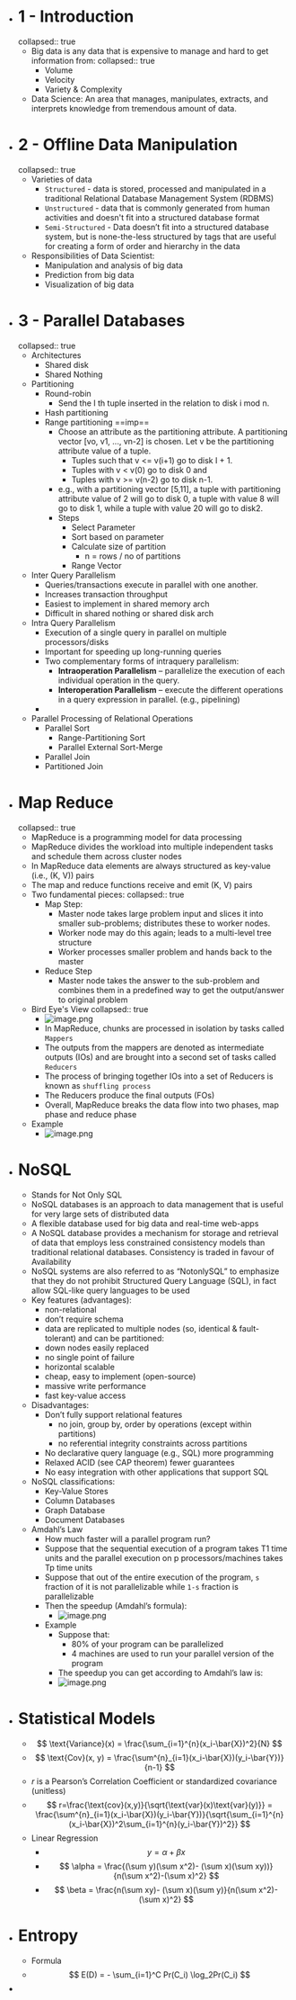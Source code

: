 - # 1 - Introduction
  collapsed:: true
	- Big data is any data that is expensive to manage and hard to get information from:
	  collapsed:: true
		- Volume
		- Velocity
		- Variety & Complexity
	- Data Science: An area that manages, manipulates, extracts, and interprets knowledge from tremendous amount of data.
- # 2 - Offline Data Manipulation
  collapsed:: true
	- Varieties of data
		- `Structured` - data is stored, processed and manipulated in a traditional Relational Database Management System (RDBMS)
		- `Unstructured` - data that is commonly generated from human activities and doesn't fit into a structured database format
		- `Semi-Structured` - Data doesn’t fit into a structured database system, but is none-the-less structured by tags that are useful for creating a form of order and hierarchy in the data
	- Responsibilities of Data Scientist:
		- Manipulation and analysis of big data
		- Prediction from big data
		- Visualization of big data
- # 3 - Parallel Databases
  collapsed:: true
	- Architectures
		- Shared disk
		- Shared Nothing
	- Partitioning
		- Round-robin
			- Send the I th tuple inserted in the relation to disk i mod n.
		- Hash partitioning
		- Range partitioning ==imp==
			- Choose an attribute as the partitioning attribute. A partitioning vector [vo, v1, ..., vn-2]	is chosen. Let v be the partitioning attribute value of a tuple.
				- Tuples such that v <= v(i+1) go to disk I + 1.
				- Tuples with v < v(0) go to disk 0 and
				- Tuples with v >= v(n-2) go to disk n-1.
			- e.g., with a partitioning vector [5,11], a tuple with partitioning  attribute value of 2 will go to disk 0, a tuple with value 8 will  go to disk 1, while a tuple with value 20 will go to disk2.
			- Steps
				- Select Parameter
				- Sort based on parameter
				- Calculate size of partition
					- n = rows / no of partitions
				- Range Vector
	- Inter Query Parallelism
		- Queries/transactions execute in parallel with one another.
		- Increases transaction throughput
		- Easiest to implement in shared memory arch
		- Difficult in shared nothing or shared disk arch
	- Intra Query Parallelism
		- Execution of a single query in parallel on multiple processors/disks
		- Important for speeding up long-running queries
		- Two complementary forms of intraquery parallelism:
			- **Intraoperation Parallelism** – parallelize the execution of each
			  individual operation in the query.
			- **Interoperation Parallelism** – execute the different operations in
			  a query expression in parallel. (e.g., pipelining)
		-
	- Parallel Processing of Relational Operations
		- Parallel Sort
			- Range-Partitioning Sort
			- Parallel External Sort-Merge
		- Parallel Join
		- Partitioned Join
- # Map Reduce
  collapsed:: true
	- MapReduce is a programming model for data processing
	- MapReduce divides the workload into multiple independent tasks and schedule them across cluster nodes
	- In MapReduce data elements are always structured as key-value (i.e., (K, V)) pairs
	- The map and reduce functions receive and emit (K, V) pairs
	- Two fundamental pieces:
	  collapsed:: true
		- Map Step:
			- Master node takes large problem input and slices it into smaller sub-problems; distributes these to worker nodes.
			- Worker node may do this again; leads to a multi-level tree structure
			- Worker processes smaller problem and hands back to the master
		- Reduce Step
			- Master node takes the answer to the sub-problem and combines them in a predefined way to get the output/answer to original problem
	- Bird Eye's View
	  collapsed:: true
		- ![image.png](../assets/image_1652344549402_0.png)
		- In MapReduce, chunks are processed in isolation by tasks called `Mappers`
		- The outputs from the mappers are denoted as intermediate outputs (IOs) and are brought into a second set of tasks called `Reducers`
		- The process of bringing together IOs into a set of Reducers is known as `shuffling process`
		- The Reducers produce the final outputs (FOs)
		- Overall, MapReduce breaks the data flow into two phases, map phase and reduce phase
	- Example
		- ![image.png](../assets/image_1652344705164_0.png)
- # NoSQL
	- Stands for Not Only SQL
	- NoSQL databases is an approach to data management that is useful for very large sets of distributed data
	- A flexible database used for big data and real-time web-apps
	- A NoSQL database provides a mechanism for storage and retrieval of data that employs less constrained consistency models than traditional relational databases. Consistency is traded in favour of Availability
	- NoSQL systems are also referred to as  “NotonlySQL” to emphasize that they do not prohibit Structured Query Language (SQL), in fact allow SQL-like query languages to be used
	- Key features (advantages):
		- non-relational
		- don’t require schema
		- data are replicated to multiple nodes (so, identical & fault-tolerant) and can be partitioned:
		- down nodes easily replaced
		- no single point of failure
		- horizontal scalable
		- cheap, easy to implement (open-source)
		- massive write performance
		- fast key-value access
	- Disadvantages:
		- Don’t fully support relational features
			- no join, group by, order by operations (except within partitions)
			- no referential integrity constraints across partitions
		- No declarative query language (e.g., SQL) more programming
		- Relaxed ACID (see CAP theorem) fewer guarantees
		- No easy integration with other applications that support SQL
	- NoSQL classifications:
		- Key-Value Stores
		- Column Databases
		- Graph Database
		- Document Databases
	- Amdahl’s Law
		- How much faster will a parallel program run?
		- Suppose that the sequential execution of a program takes T1 time units and the parallel execution on p processors/machines takes Tp time units
		- Suppose that out of the entire execution of the program, `s` fraction of it is not parallelizable while `1-s` fraction is parallelizable
		- Then the speedup (Amdahl’s formula):
			- ![image.png](../assets/image_1652346537116_0.png)
		- Example
			- Suppose that:
				- 80% of your program can be parallelized
				- 4 machines are used to run your parallel version of the program
			- The speedup you can get according to Amdahl’s law is:
			- ![image.png](../assets/image_1652346615834_0.png)
- # Statistical Models
	- $$ \text{Variance}(x) = \frac{\sum_{i=1}^{n}(x_i-\bar{X})^2}{N} $$
	- $$ \text{Cov}(x, y) = \frac{\sum^{n}_{i=1}(x_i-\bar{X})(y_i-\bar{Y})}{n-1} $$
	- $r$ is a Pearson’s Correlation Coefficient or standardized covariance (unitless)
	- $$ r=\frac{\text{cov}(x,y)}{\sqrt{\text{var}(x)\text{var}(y)}} = \frac{\sum^{n}_{i=1}(x_i-\bar{X})(y_i-\bar{Y})}{\sqrt{\sum_{i=1}^{n}(x_i-\bar{X})^2\sum_{i=1}^{n}(y_i-\bar{Y})^2}} $$
	- Linear Regression
		- $$ y=\alpha + \beta x $$
		- $$ \alpha = \frac{(\sum y)(\sum x^2)- (\sum x)(\sum xy))}{n(\sum x^2)-(\sum x)^2} $$
		- $$ \beta = \frac{n(\sum xy)- (\sum x)(\sum y)}{n(\sum x^2)-(\sum x)^2} $$
- # Entropy
	- Formula
	- $$ E(D) = - \sum_{i=1}^C Pr(C_i) \log_2Pr(C_i)  $$
-
